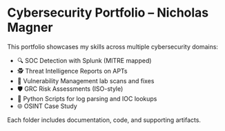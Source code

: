 # Cybersecurity Portfolio – Nicholas Magner

This portfolio showcases my skills across multiple cybersecurity domains:

- 🔍 SOC Detection with Splunk (MITRE mapped)
- 🕵️ Threat Intelligence Reports on APTs
- 🔧 Vulnerability Management lab scans and fixes
- 🛡️ GRC Risk Assessments (ISO-style)
- 🧰 Python Scripts for log parsing and IOC lookups
- 🌐 OSINT Case Study

Each folder includes documentation, code, and supporting artifacts.
